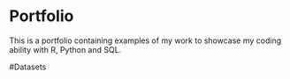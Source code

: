 # Portfolio
This is a portfolio containing examples of my work to showcase my coding ability with R, Python and SQL.

#Datasets
